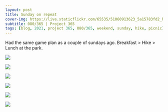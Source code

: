 ```yaml
---
layout: post
title: Sunday on repeat
cover-img: https://live.staticflickr.com/65535/51060913623_5a15783fd2_h.jpg
subtitle: 080/365 | Project 365
tags: [blog, 2021, project 365, 080/365, weekend, sunday, hike, picnic]
---
```

<style>
  .intro-header.big-img {
    background-position:center
  }
</style>
Had the same game plan as a couple of sundays ago. Breakfast &gt; Hike &gt; Lunch at the park.
<p class="post-img-wrap">
  <img src="https://live.staticflickr.com/65535/51060106506_cf102b41a5_h.jpg">
</p>
<p class="post-img-wrap">
  <img src="https://live.staticflickr.com/65535/51060478603_1b2e708a63_h.jpg">
</p>
<p class="post-img-wrap">
  <img src="https://live.staticflickr.com/65535/51059409498_283fa8bdcd_h.jpg">
</p>
<p class="post-img-wrap">
  <img src="https://live.staticflickr.com/65535/51061630936_dadec021b1_h.jpg">
</p>
<p class="post-img-wrap">
  <img src="https://live.staticflickr.com/65535/51061631536_6481717432_h.jpg">
</p>
<p class="post-img-wrap">
  <img src="https://live.staticflickr.com/65535/51061631431_34baf81b82_h.jpg">
</p>

